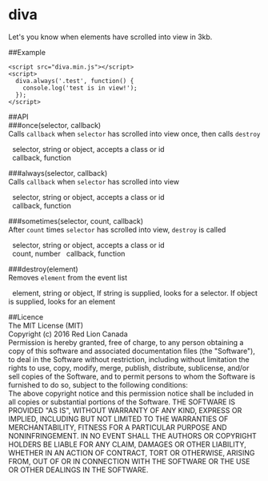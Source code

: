 # diva
Let's you know when elements have scrolled into view in 3kb.

##Example  
```
<script src="diva.min.js"></script>
<script>
  diva.always('.test', function() {
    console.log('test is in view!');
  });
</script>
```  
  
##API  
###once(selector, callback)  
Calls `callback` when `selector` has scrolled into view once, then calls `destroy`  
  
&nbsp;&nbsp;selector, string or object, accepts a class or id  
&nbsp;&nbsp;callback, function  
  
###always(selector, callback)  
Calls `callback` when `selector` has scrolled into view  
  
&nbsp;&nbsp;selector, string or object, accepts a class or id  
&nbsp;&nbsp;callback, function  
  
###sometimes(selector, count, callback)  
After `count` times `selector` has scrolled into view, `destroy` is called  
  
&nbsp;&nbsp;selector, string or object, accepts a class or id  
&nbsp;&nbsp;count, number
&nbsp;&nbsp;callback, function  
  
###destroy(element)  
Removes `element` from the event list  
  
&nbsp;&nbsp;element, string or object, If string is supplied, looks for a selector. If object is supplied, looks for an element
  
##Licence  
The MIT License (MIT)  
Copyright (c) 2016 Red Lion Canada  
Permission is hereby granted, free of charge, to any person obtaining a copy of this software and associated documentation files (the "Software"), to deal in the Software without restriction, including without limitation the rights to use, copy, modify, merge, publish, distribute, sublicense, and/or sell copies of the Software, and to permit persons to whom the Software is furnished to do so, subject to the following conditions:  
The above copyright notice and this permission notice shall be included in all copies or substantial portions of the Software.
THE SOFTWARE IS PROVIDED "AS IS", WITHOUT WARRANTY OF ANY KIND, EXPRESS OR IMPLIED, INCLUDING BUT NOT LIMITED TO THE WARRANTIES OF MERCHANTABILITY, FITNESS FOR A PARTICULAR PURPOSE AND NONINFRINGEMENT. IN NO EVENT SHALL THE AUTHORS OR COPYRIGHT HOLDERS BE LIABLE FOR ANY CLAIM, DAMAGES OR OTHER LIABILITY, WHETHER IN AN ACTION OF CONTRACT, TORT OR OTHERWISE, ARISING FROM, OUT OF OR IN CONNECTION WITH THE SOFTWARE OR THE USE OR OTHER DEALINGS IN THE SOFTWARE.
